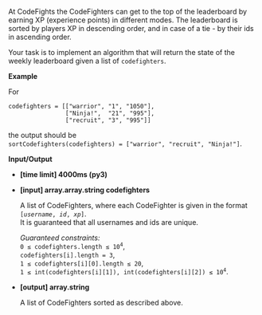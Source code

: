 <div class="markdown"><p>At CodeFights the CodeFighters can get to the top of the leaderboard by earning XP (experience points) in different modes. The leaderboard is sorted by players XP in descending order, and in case of a tie - by their ids in ascending order.</p>
<p>Your task is to implement an algorithm that will return the state of the weekly leaderboard given a list of <code>codefighters</code>.</p>
<p><strong>Example</strong></p>
<p>For</p>
<pre><code>codefighters = [["warrior", "1", "1050"],
                ["Ninja!",  "21", "995"],
                ["recruit", "3", "995"]]
</code></pre>
<p>the output should be<br>
<code>sortCodefighters(codefighters) = ["warrior", "recruit", "Ninja!"]</code>.</p>
<p><strong>Input/Output</strong></p>
<ul>
<li><strong>[time limit] 4000ms (py3)</strong></li>
</ul>
<ul>
<li>
<p><strong>[input] array.array.string codefighters</strong></p>
<p>A list of CodeFighters, where each CodeFighter is given in the format <code>[<em>username</em>, <em>id</em>, <em>xp</em>]</code>.<br>
It is guaranteed that all usernames and ids are unique.</p>
<p><em>Guaranteed constraints:</em><br>
<code>0 ≤ codefighters.length ≤ 10<sup>4</sup></code>,<br>
<code>codefighters[i].length = 3</code>,<br>
<code>1 ≤ codefighters[i][0].length ≤ 20</code>,<br>
<code>1 ≤ int(codefighters[i][1]), int(codefighters[i][2]) ≤ 10<sup>4</sup></code>.</p>
</li>
<li>
<p><strong>[output] array.string</strong></p>
<p>A list of CodeFighters sorted as described above.</p>
</li>
</ul>
</div>